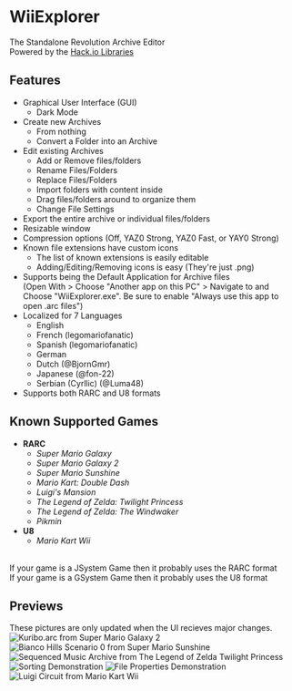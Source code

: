 # WiiExplorer
The Standalone Revolution Archive Editor<br/>
Powered by the [Hack.io Libraries](https://github.com/SuperHackio/Hack.io)

## Features
- Graphical User Interface (GUI)
  - Dark Mode
- Create new Archives
  - From nothing
  - Convert a Folder into an Archive
- Edit existing Archives
  - Add or Remove files/folders
  - Rename Files/Folders
  - Replace Files/Folders
  - Import folders with content inside
  - Drag files/folders around to organize them
  - Change File Settings
- Export the entire archive or individual files/folders
- Resizable window
- Compression options (Off, YAZ0 Strong, YAZ0 Fast, or YAY0 Strong)
- Known file extensions have custom icons
  - The list of known extensions is easily editable
  - Adding/Editing/Removing icons is easy (They're just .png)
- Supports being the Default Application for Archive files<br/>(Open With > Choose "Another app on this PC" > Navigate to and Choose "WiiExplorer.exe". Be sure to enable "Always use this app to open .arc files")
- Localized for 7 Languages
  - English
  - French (legomariofanatic)
  - Spanish (legomariofanatic)
  - German
  - Dutch (@BjornGmr)
  - Japanese (@fon-22)
  - Serbian (Cyrllic) (@Luma48)
- Supports both RARC and U8 formats

## Known Supported Games
- __RARC__
  - *Super Mario Galaxy*
  - *Super Mario Galaxy 2*
  - *Super Mario Sunshine*
  - *Mario Kart: Double Dash*
  - *Luigi's Mansion*
  - *The Legend of Zelda: Twilight Princess*
  - *The Legend of Zelda: The Windwaker*
  - *Pikmin*
- __U8__
  - *Mario Kart Wii*


<br/>If your game is a JSystem Game then it probably uses the RARC format
<br/>If your game is a GSystem Game then it probably uses the U8 format

## Previews
These pictures are only updated when the UI recieves major changes.<br/>
![Kuribo.arc from Super Mario Galaxy 2](https://user-images.githubusercontent.com/44330283/99214070-1cf64500-2784-11eb-8601-e9da8f262e7f.png)
![Bianco Hills Scenario 0 from Super Mario Sunshine](https://user-images.githubusercontent.com/44330283/99214140-44e5a880-2784-11eb-962f-79d1dbddd9e5.png)
![Sequenced Music Archive from The Legend of Zelda Twilight Princess](https://user-images.githubusercontent.com/44330283/99214191-62b30d80-2784-11eb-8512-59a648d4c7b4.png)
![Sorting Demonstration](https://user-images.githubusercontent.com/44330283/99215254-3baa0b00-2787-11eb-9c9c-65aff535f4fa.gif)
![File Properties Demonstration](https://user-images.githubusercontent.com/44330283/99215453-cc80e680-2787-11eb-82c6-9da74fb0bb8a.png)
![Luigi Circuit from Mario Kart Wii](https://user-images.githubusercontent.com/44330283/142704625-4b04021c-82b6-40f0-a032-c735a19fe7ea.png)
